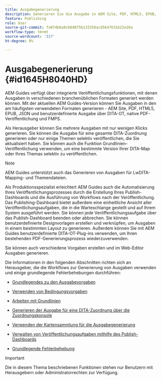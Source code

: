 ```yaml
---
title: Ausgabegenerierung
description: Generieren Sie die Ausgabe in AEM Site, PDF, HTML5, EPUB, benutzerdefiniertem und JSON über DITA-OT-Plug-ins, natives PDF-Publishing und FMPS in AEM Guides.
feature: Publishing
role: User
source-git-commit: fa07db6a9cb8d8f5b133258acd5647631b22e28a
workflow-type: tm+mt
source-wordcount: '317'
ht-degree: 0%

---
```


# Ausgabegenerierung {#id1645H8040HD}

AEM Guides verfügt über integrierte Veröffentlichungsfunktionen, mit denen Ausgaben in verschiedenen branchenüblichen Formaten generiert werden können. Mit der aktuellen AEM Guides-Version können Sie Ausgaben in den am häufigsten verwendeten Formaten generieren - AEM Site, PDF, HTML5, EPUB, JSON und benutzerdefinierte Ausgabe über DITA-OT, native PDF-Veröffentlichung und FMPS.

Als Herausgeber können Sie mehrere Ausgaben mit nur wenigen Klicks generieren. Sie können die Ausgabe für eine gesamte DITA-Zuordnung generieren oder nur einige Themen selektiv veröffentlichen, die Sie aktualisiert haben. Sie können auch die Funktion Grundlinien-Veröffentlichung verwenden, um eine bestimmte Version Ihrer DITA-Map oder Ihres Themas selektiv zu veröffentlichen.

>[!NOTE]
>
> AEM Guides unterstützt auch das Generieren von Ausgaben für LwDITA-Mapping- und Themendateien.

Als Produktionsspezialist erleichtert AEM Guides auch die Automatisierung Ihres Veröffentlichungsprozesses durch die Erstellung Ihres Publish-Dashboards und die Ausführung von Workflows nach der Veröffentlichung. Das Publishing-Dashboard bietet außerdem eine einheitliche Ansicht aller Veröffentlichungsaufgaben, die in die Warteschlange gestellt und auf Ihrem System ausgeführt werden. Sie können jede Veröffentlichungsaufgabe über das Publish-Dashboard beenden oder abbrechen. Sie können benutzerdefinierte Designvorlagen erstellen und verknüpfen, um Ausgaben in einem bestimmten Layout zu generieren. Außerdem können Sie mit AEM Guides benutzerdefinierte DITA-OT-Plug-ins verwenden, um Ihren bestehenden PDF-Generierungsprozess wiederzuverwenden.

Sie können auch verschiedene Vorgaben erstellen und im Web-Editor Ausgaben generieren.

Die Informationen in den folgenden Abschnitten richten sich an Herausgeber, die die Workflows zur Generierung von Ausgaben verwenden und einige grundlegende Fehlerbehebungen durchführen:

- [Grundlegendes zu den Ausgabevorgaben](generate-output-understand-presets.md#)

- [Verwenden von Bedingungsvorgaben](generate-output-use-condition-presets.md#)

- [Arbeiten mit Grundlinien](generate-output-use-baseline-for-publishing.md#)

- [Generieren der Ausgabe für eine DITA-Zuordnung über die Zuordnungskonsole](generate-output-for-a-dita-map.md#)

- [Verwenden der Kartensammlung für die Ausgabegenerierung](generate-output-use-map-collection-output-generation.md#)

- [Verwalten von Veröffentlichungsaufgaben mithilfe des Publish-Dashboards](generate-output-publish-dashboard.md#)

- [Grundlegende Fehlerbehebung](generate-output-basic-troubleshooting.md#)


>[!IMPORTANT]
>
> Die in diesem Thema beschriebenen Funktionen stehen nur Benutzern mit Herausgebern oder Administratorrechten zur Verfügung.
